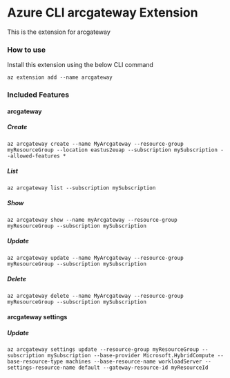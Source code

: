 # Azure CLI arcgateway Extension #
This is the extension for arcgateway

### How to use ###
Install this extension using the below CLI command
```
az extension add --name arcgateway
```

### Included Features ###
#### arcgateway ####
##### Create #####
```
az arcgateway create --name MyArcgateway --resource-group myResourceGroup --location eastus2euap --subscription mySubscription --allowed-features *
```
##### List #####
```
az arcgateway list --subscription mySubscription
```
##### Show #####
```
az arcgateway show --name myArcgateway --resource-group myResourceGroup --subscription mySubscription
```
##### Update #####
```
az arcgateway update --name MyArcgateway --resource-group myResourceGroup --subscription mySubscription
```
##### Delete #####
```
az arcgateway delete --name MyArcgateway --resource-group myResourceGroup --subscription mySubscription
```
#### arcgateway settings ####
##### Update #####
```
az arcgateway settings update --resource-group myResourceGroup --subscription mySubscription --base-provider Microsoft.HybridCompute --base-resource-type machines --base-resource-name workloadServer --settings-resource-name default --gateway-resource-id myResourceId